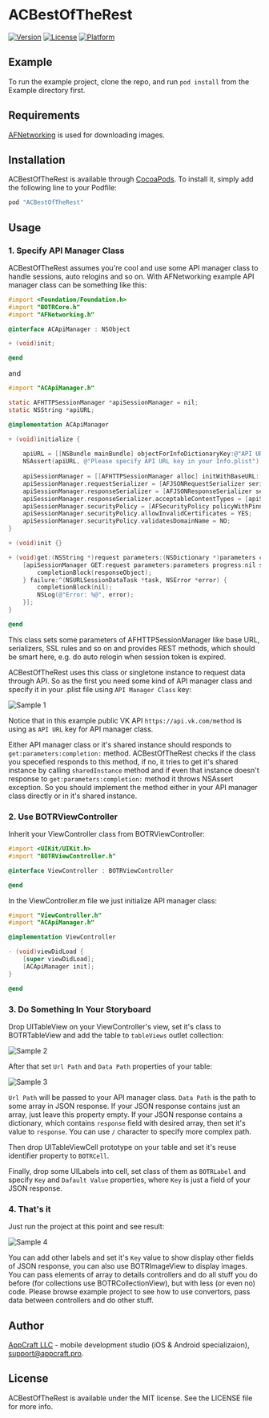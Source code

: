 # ACBestOfTheRest

[![Version](https://img.shields.io/cocoapods/v/ACBestOfTheRest.svg?style=flat)](http://cocoapods.org/pods/ACBestOfTheRest)
[![License](https://img.shields.io/cocoapods/l/ACBestOfTheRest.svg?style=flat)](http://cocoapods.org/pods/ACBestOfTheRest)
[![Platform](https://img.shields.io/cocoapods/p/ACBestOfTheRest.svg?style=flat)](http://cocoapods.org/pods/ACBestOfTheRest)

## Example

To run the example project, clone the repo, and run `pod install` from the Example directory first.

## Requirements

[AFNetworking](https://github.com/AFNetworking/AFNetworking) is used for downloading images.

## Installation

ACBestOfTheRest is available through [CocoaPods](http://cocoapods.org). To install
it, simply add the following line to your Podfile:

```ruby
pod "ACBestOfTheRest"
```

## Usage

### 1. Specify API Manager Class 

ACBestOfTheRest assumes you're cool and use some API manager class to handle sessions, auto relogins and so on. With AFNetworking example API manager class can be something like this:

```objective-c
#import <Foundation/Foundation.h>
#import "BOTRCore.h"
#import "AFNetworking.h"

@interface ACApiManager : NSObject

+ (void)init;

@end
```

and

```objective-c
#import "ACApiManager.h"

static AFHTTPSessionManager *apiSessionManager = nil;
static NSString *apiURL;

@implementation ACApiManager

+ (void)initialize {
    
    apiURL = [[NSBundle mainBundle] objectForInfoDictionaryKey:@"API URL"];
    NSAssert(apiURL, @"Please specify API URL key in your Info.plist");
    
    apiSessionManager = [[AFHTTPSessionManager alloc] initWithBaseURL:[NSURL URLWithString:apiURL]];
    apiSessionManager.requestSerializer = [AFJSONRequestSerializer serializer];
    apiSessionManager.responseSerializer = [AFJSONResponseSerializer serializer];
    apiSessionManager.responseSerializer.acceptableContentTypes = [apiSessionManager.responseSerializer.acceptableContentTypes setByAddingObject:@"text/html"];
    apiSessionManager.securityPolicy = [AFSecurityPolicy policyWithPinningMode:AFSSLPinningModeNone];
    apiSessionManager.securityPolicy.allowInvalidCertificates = YES;
    apiSessionManager.securityPolicy.validatesDomainName = NO;
}

+ (void)init {}

+ (void)get:(NSString *)request parameters:(NSDictionary *)parameters completion:(requestCompletionBlock)completionBlock {
    [apiSessionManager GET:request parameters:parameters progress:nil success:^(NSURLSessionDataTask *task, id responseObject) {
        completionBlock(responseObject);
    } failure:^(NSURLSessionDataTask *task, NSError *error) {
        completionBlock(nil);
        NSLog(@"Error: %@", error);
    }];
}

@end
```

This class sets some parameters of AFHTTPSessionManager like base URL, serializers, SSL rules and so on and provides REST methods, which should be smart here, e.g. do auto relogin when session token is expired.

ACBestOfTheRest uses this class or singletone instance to request data through API. So as the first you need some kind of API manager class and specify it in your .plist file using `API Manager Class` key: 

![Sample 1](http://appcraft.pro/external/botr_scr_001.png)

Notice that in this example public VK API `https://api.vk.com/method` is using as `API URL` key for API manager class.

Either API manager class or it's shared instance should responds to `get:parameters:completion:` method. ACBestOfTheRest checks if the class you specefied responds to this method, if no, it tries to get it's shared instance by calling `sharedInstance` method and if even that instance doesn't response to `get:parameters:completion:` method it throws NSAssert exception. So you should implement the method either in your API manager class directly or in it's shared instance. 

### 2. Use BOTRViewController

Inherit your ViewController class from BOTRViewController:

```objective-c
#import <UIKit/UIKit.h>
#import "BOTRViewController.h"

@interface ViewController : BOTRViewController

@end
```

In the ViewController.m file we just initialize API manager class: 

```objective-c
#import "ViewController.h"
#import "ACApiManager.h"

@implementation ViewController

- (void)viewDidLoad {
    [super viewDidLoad];
    [ACApiManager init];
}

@end
```

### 3. Do Something In Your Storyboard

Drop UITableView on your ViewController's view, set it's class to BOTRTableView and add the table to `tableViews` outlet collection:

![Sample 2](http://appcraft.pro/external/botr_scr_002.png)

After that set `Url Path` and `Data Path` properties of your table:

![Sample 3](http://appcraft.pro/external/botr_scr_003.png)

`Url Path` will be passed to your API manager class. `Data Path` is the path to some array in JSON response. If your JSON response contains just an array, just leave this property empty. If your JSON response contains a dictionary, which contains `response` field with desired array, then set it's value to `response`. You can use `/` character to specify more complex path.

Then drop UITableViewCell prototype on your table and set it's reuse identifier property to `BOTRCell`.

Finally, drop some UILabels into cell, set class of them as `BOTRLabel` and specify `Key` and `Dafault Value` properties, where `Key` is just a field of your JSON response.

### 4. That's it

Just run the project at this point and see result:

![Sample 4](http://appcraft.pro/external/botr_scr_004.png)

You can add other labels and set it's `Key` value to show display other fields of JSON response, you can also use BOTRImageView to display images. You can pass elements of array to details controllers and do all stuff you do before (for collections use BOTRCollectionView), but with less (or even no) code. Please browse example project to see how to use convertors, pass data between controllers and do other stuff.

## Author

[AppCraft LLC](http://appcraft.pro) - mobile development studio (iOS & Android specializaion), support@appcraft.pro. 

## License

ACBestOfTheRest is available under the MIT license. See the LICENSE file for more info.
